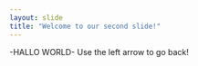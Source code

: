 ```yaml
---
layout: slide
title: "Welcome to our second slide!"
---
```

-HALLO WORLD-
Use the left arrow to go back!
